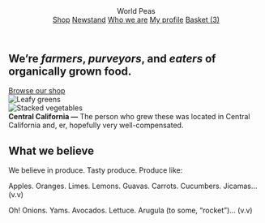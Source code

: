 <!DOCTYPE html>
<html lang="en">
<head>
  <meta charset="UTF-8" />
  <meta name="viewport" content="width=device-width, initial-scale=1.0" />
  <title>World Peas</title>
  <link rel="stylesheet" href="/css/home/homePage.css" />
</head>
<body>
  <header>
    <div class="logo">World Peas</div>
    <nav>
      <a href="/shop">Shop</a>
      <a href="/news">Newstand</a>
      <a href="/about">Who we are</a>
      <a href="/profile">My profile</a>
      <a class="btn" href="/basket">Basket (3)</a>
    </nav>
  </header>

  <section class="hero">
    <h1>We’re <em>farmers</em>, <em>purveyors</em>, and <em>eaters</em> of organically grown food.</h1>
    <a class="btn" href="/shop">Browse our shop</a>
  </section>

  <section class="images-section">
    <div>
      <img src="/images/home/food.png" alt="Leafy greens" />
    </div>
    <div>
      <img src="/images/home/food1.png" alt="Stacked vegetables" />
      <div class="caption"><strong>Central California —</strong> The person who grew these was located in Central California and, er, hopefully very well-compensated.</div>
    </div>
  </section>

  <section class="content">
    <h2>What we believe</h2>
    <p>We believe in produce. Tasty produce. Produce like:</p>
    <p>Apples. Oranges. Limes. Lemons. Guavas. Carrots. Cucumbers. Jicamas... (v.v)</p>
    <p>Oh! Onions. Yams. Avocados. Lettuce. Arugula (to some, “rocket”)... (v.v)</p>
  </section>
</body>
</html>
